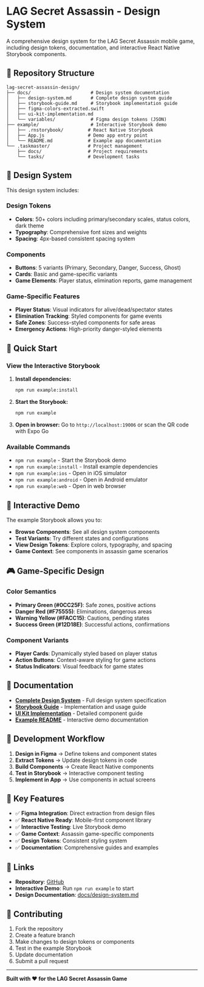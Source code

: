 # LAG Secret Assassin - Design System

A comprehensive design system for the LAG Secret Assassin mobile game, including design tokens, documentation, and interactive React Native Storybook components.

## 📁 Repository Structure

```
lag-secret-assassin-design/
├── docs/                      # Design system documentation
│   ├── design-system.md       # Complete design system guide
│   ├── storybook-guide.md     # Storybook implementation guide
│   ├── figma-colors-extracted.swift
│   ├── ui-kit-implementation.md
│   └── variables/             # Figma design tokens (JSON)
├── example/                   # Interactive Storybook demo
│   ├── .rnstorybook/         # React Native Storybook
│   ├── App.js                # Demo app entry point
│   └── README.md             # Example app documentation
└── .taskmaster/              # Project management
    ├── docs/                 # Project requirements
    └── tasks/                # Development tasks
```

## 🎨 Design System

This design system includes:

### **Design Tokens**
- **Colors**: 50+ colors including primary/secondary scales, status colors, dark theme
- **Typography**: Comprehensive font sizes and weights
- **Spacing**: 4px-based consistent spacing system

### **Components**
- **Buttons**: 5 variants (Primary, Secondary, Danger, Success, Ghost)
- **Cards**: Basic and game-specific variants
- **Game Elements**: Player status, elimination reports, game management

### **Game-Specific Features**
- **Player Status**: Visual indicators for alive/dead/spectator states
- **Elimination Tracking**: Styled components for game events
- **Safe Zones**: Success-styled components for safe areas
- **Emergency Actions**: High-priority danger-styled elements

## 🚀 Quick Start

### View the Interactive Storybook

1. **Install dependencies:**
   ```bash
   npm run example:install
   ```

2. **Start the Storybook:**
   ```bash
   npm run example
   ```

3. **Open in browser:**
   Go to `http://localhost:19006` or scan the QR code with Expo Go

### Available Commands

- `npm run example` - Start the Storybook demo
- `npm run example:install` - Install example dependencies
- `npm run example:ios` - Open in iOS simulator
- `npm run example:android` - Open in Android emulator
- `npm run example:web` - Open in web browser

## 📱 Interactive Demo

The example Storybook allows you to:
- **Browse Components**: See all design system components
- **Test Variants**: Try different states and configurations
- **View Design Tokens**: Explore colors, typography, and spacing
- **Game Context**: See components in assassin game scenarios

## 🎮 Game-Specific Design

### Color Semantics
- **Primary Green (#0CC25F)**: Safe zones, positive actions
- **Danger Red (#F75555)**: Eliminations, dangerous areas
- **Warning Yellow (#FACC15)**: Cautions, pending states
- **Success Green (#12D18E)**: Successful actions, confirmations

### Component Variants
- **Player Cards**: Dynamically styled based on player status
- **Action Buttons**: Context-aware styling for game actions
- **Status Indicators**: Visual feedback for game states

## 📖 Documentation

- **[Complete Design System](docs/design-system.md)** - Full design system specification
- **[Storybook Guide](docs/storybook-guide.md)** - Implementation and usage guide
- **[UI Kit Implementation](docs/ui-kit-implementation.md)** - Detailed component guide
- **[Example README](example/README.md)** - Interactive demo documentation

## 🔄 Development Workflow

1. **Design in Figma** → Define tokens and component states
2. **Extract Tokens** → Update design tokens in code
3. **Build Components** → Create React Native components
4. **Test in Storybook** → Interactive component testing
5. **Implement in App** → Use components in actual screens

## 🎯 Key Features

- ✅ **Figma Integration**: Direct extraction from design files
- ✅ **React Native Ready**: Mobile-first component library
- ✅ **Interactive Testing**: Live Storybook demo
- ✅ **Game Context**: Assassin game-specific components
- ✅ **Design Tokens**: Consistent styling system
- ✅ **Documentation**: Comprehensive guides and examples

## 🔗 Links

- **Repository**: [GitHub](https://github.com/sethdford/lag-secret-assassin-design)
- **Interactive Demo**: Run `npm run example` to start
- **Design Documentation**: [docs/design-system.md](docs/design-system.md)

## 🤝 Contributing

1. Fork the repository
2. Create a feature branch
3. Make changes to design tokens or components
4. Test in the example Storybook
5. Update documentation
6. Submit a pull request

---

**Built with ❤️ for the LAG Secret Assassin Game** 